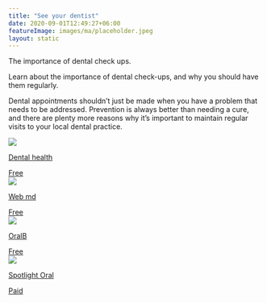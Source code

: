 ```yaml
---
title: "See your dentist"
date: 2020-09-01T12:49:27+06:00
featureImage: images/ma/placeholder.jpeg
layout: static
---
```


The importance of dental check ups.

Learn about the importance of dental check-ups, and why you should have them regularly.

Dental appointments shouldn’t just be made when you have a problem that needs to be addressed. Prevention is always better than needing a cure, and there are plenty more reasons why it’s important to maintain regular visits to your local dental practice.

<a class="ma-link" href="https://www.dentalhealth.org/blog/the-importance-of-regular-dental-visits"><div class="ma-card"><div class="ma-icon"><img src ="/images/icon-check.png"/></div><div class="ma-name"><p>Dental health</p></div><div class="ma-paid-text"><span>Free</span></div></div></a><a class="ma-link" href="https://www.webmd.com/oral-health/features/dental-checkup-every-6-months"><div class="ma-card"><div class="ma-icon"><img src ="/images/icon-check.png"/></div><div class="ma-name"><p>Web md</p></div><div class="ma-paid-text"><span>Free</span></div></div></a><a class="ma-link" href="https://www.oralb.co.uk/en-gb/oral-health/life-stages/adults/the-importance-of-regular-dental-visits"><div class="ma-card"><div class="ma-icon"><img src ="/images/icon-check.png"/></div><div class="ma-name"><p>OralB</p></div><div class="ma-paid-text"><span>Free</span></div></div></a><a class="ma-link" href="https://www.awin1.com/cread.php?awinmid=24739&awinaffid=1198638&ued=https%3A%2F%2Fuk.spotlightoralcare.com%2F"><div class="ma-card"><div class="ma-icon"><img src ="/images/icon-pound.png"/></div><div class="ma-name"><p>Spotlight Oral</p></div><div class="ma-paid-text"><span>Paid</span></div></div></a>  

<br/><br/>






